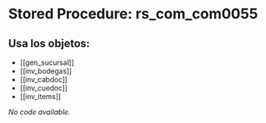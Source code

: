 # Stored Procedure: rs_com_com0055

## Usa los objetos:
- [[gen_sucursal]]
- [[inv_bodegas]]
- [[inv_cabdoc]]
- [[inv_cuedoc]]
- [[inv_items]]

*No code available.*
